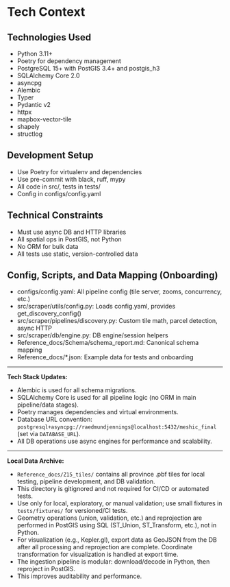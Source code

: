 # Tech Context

## Technologies Used
- Python 3.11+
- Poetry for dependency management
- PostgreSQL 15+ with PostGIS 3.4+ and postgis_h3
- SQLAlchemy Core 2.0
- asyncpg
- Alembic
- Typer
- Pydantic v2
- httpx
- mapbox-vector-tile
- shapely
- structlog

## Development Setup
- Use Poetry for virtualenv and dependencies
- Use pre-commit with black, ruff, mypy
- All code in src/, tests in tests/
- Config in configs/config.yaml

## Technical Constraints
- Must use async DB and HTTP libraries
- All spatial ops in PostGIS, not Python
- No ORM for bulk data
- All tests use static, version-controlled data 

## Config, Scripts, and Data Mapping (Onboarding)
- configs/config.yaml: All pipeline config (tile server, zooms, concurrency, etc.)
- src/scraper/utils/config.py: Loads config.yaml, provides get_discovery_config()
- src/scraper/pipelines/discovery.py: Custom tile math, parcel detection, async HTTP
- src/scraper/db/engine.py: DB engine/session helpers
- Reference_docs/Schema/schema_report.md: Canonical schema mapping
- Reference_docs/*.json: Example data for tests and onboarding 

---

**Tech Stack Updates:**
- Alembic is used for all schema migrations.
- SQLAlchemy Core is used for all pipeline logic (no ORM in main pipeline/data stages).
- Poetry manages dependencies and virtual environments.
- Database URL convention: `postgresql+asyncpg://raedmundjennings@localhost:5432/meshic_final` (set via `DATABASE_URL`).
- All DB operations use async engines for performance and scalability. 

---

**Local Data Archive:**
- `Reference_docs/Z15_tiles/` contains all province .pbf tiles for local testing, pipeline development, and DB validation.
- This directory is gitignored and not required for CI/CD or automated tests.
- Use only for local, exploratory, or manual validation; use small fixtures in `tests/fixtures/` for versioned/CI tests. 
- Geometry operations (union, validation, etc.) and reprojection are performed in PostGIS using SQL (ST_Union, ST_Transform, etc.), not in Python.
- For visualization (e.g., Kepler.gl), export data as GeoJSON from the DB after all processing and reprojection are complete. Coordinate transformation for visualization is handled at export time. 
- The ingestion pipeline is modular: download/decode in Python, then reproject in PostGIS.
- This improves auditability and performance. 